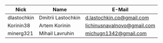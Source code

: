 | Nick| Name | E-Mail |
| ------ | ------ | ------ |
| dlastochkin | Dmitrii Lastochkin | d.lastochkin.cp@gmail.com |
| Korinin38 | Artem Korinin | lichinusnavalnovo@gmail.com |
| minerg321 | Mihail Lavruhin | michugn1342@gmail.com |